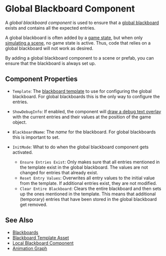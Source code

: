 # Global Blackboard Component

A *global blackboard component* is used to ensure that a [global blackboard](blackboards.md#global-blackboards) exists and contains all the expected entries.

A global blackboard is often added by a [game state](game-state.md), but when only [simulating a scene](run-scene.md), no game state is active. Thus, code that relies on a global blackboard will not work as desired.

By adding a global blackboard component to a scene or prefab, you can ensure that the blackboard is always set up.

## Component Properties

* `Template`: The [blackboard template](blackboard-template-asset.md) to use for configuring the global blackboard. For global blackboards this is the only way to configure the entries.

* `ShowDebugInfo`: If enabled, the component will [draw a debug text overlay](debug-rendering.md) with the current entries and their values at the position of the game object.

* `BlackboardName`: The *name* for the blackboard. For global blackboards this is important to set.

* `InitMode`: What to do when the global blackboard component gets activated.
    * `Ensure Entries Exist`: Only makes sure that all entries mentioned in the template exist in the global blackboard. The values are not changed for entries that already exist.
    * `Reset Entry Values`: Overwrites all entry values to the initial value from the template. If additional entries exist, they are not modified.
    * `Clear Entire Blackboard`: Clears the entire blackboard and then sets up the ones mentioned in the template. This means that additional (temporary) entries that have been stored in the global blackboard get removed.

## See Also

* [Blackboards](blackboards.md)
* [Blackboard Template Asset](blackboard-template-asset.md)
* [Local Blackboard Component](local-blackboard-component.md)
* [Animation Graph](Animation-Controller.md)

